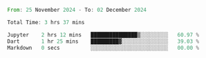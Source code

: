 <!--START_SECTION:waka-->

```rust
From: 25 November 2024 - To: 02 December 2024

Total Time: 3 hrs 37 mins

Jupyter    2 hrs 12 mins   ███████████████▒░░░░░░░░░   60.97 %
Dart       1 hr 25 mins    █████████▓░░░░░░░░░░░░░░░   39.03 %
Markdown   0 secs          ░░░░░░░░░░░░░░░░░░░░░░░░░   00.00 %
```

<!--END_SECTION:waka-->
